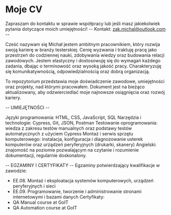 # Moje CV 
Zapraszam do kontaktu w sprawie współpracy lub jeśli masz jakiekolwiek pytania dotyczące moich umiejętności!
  -- Kontakt: zak.michal@outlook.com --  

Cześć nazywam się Michał jestem ambitnym pracownikiem, który rozwija swoją karierę w branży testerskiej. 
Cenię wyzwania i traktuję pracę jako przestrzeń do codziennej nauki, zdobywania wiedzy oraz budowania relacji zawodowych.
Jestem elastyczny i dostosowuję się do wymagań każdego zadania, dbając o terminowość oraz wysoką jakość pracy. 
Charakteryzuję się komunikatywnością, odpowiedzialnością oraz dobrą organizacją.

To repozytorium przedstawia moje doświadczenie zawodowe, umiejętności oraz projekty, nad którymi pracowałem. 
Dokument jest na bieżąco aktualizowany, aby odzwierciedlać moje najnowsze osiągnięcia oraz rozwój kariery.


 -- UMIEJĘTNOŚCI -- 

Języki programowania: HTML, CSS, JavaScript, SQL
Narzędzia i technologie: Cypress, Git, JSON, Postman
Testowanie oprogramowania: wiedza z zakresu testów manualnych oraz podstawy testów automatycznych z użyciem Cypress
Montaż i serwis sprzętu komputerowego: instalacja, konfiguracja i diagnozowanie usterek komputerów oraz urządzeń peryferyjnych (drukarki, skanery)
Angielski: znajomość na poziomie pozwalającym na czytanie i rozumienie dokumentacji, regularnie doskonalony.  


 -- EGZAMINY I CERTYFIKATY -- 
Egzaminy potwierdzający kwalifikacje w zawodzie:
-	EE.08. Montaż i eksploatacja systemów komputerowych, urządzeń peryferyjnych i sieci
-	EE.09. Programowanie, tworzenie i administrowanie stronami internetowymi i bazami danych
Certyfikaty:
-	QA Manual course at GoIT 
-	QA Automation course at GoIT 



